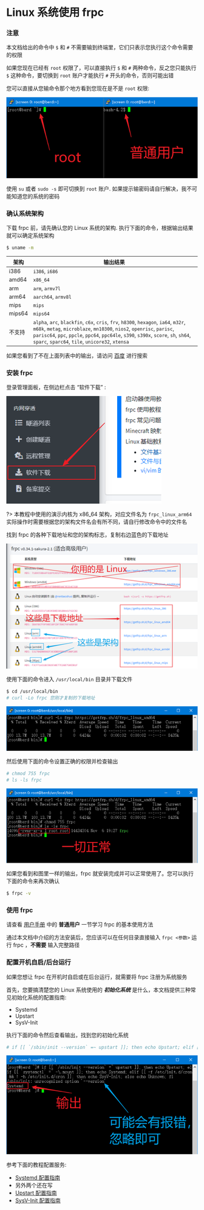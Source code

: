 # Linux 系统使用 frpc

### 注意

本文档给出的命令中 `$` 和 `#` 不需要输到终端里，它们只表示您执行这个命令需要的权限

如果您现在已经有 `root` 权限了，可以直接执行 `$` 和 `#` 两种命令，反之您只能执行 `$` 这种命令，要切换到 `root` 账户才能执行 `#` 开头的命令，否则可能出错

您可以直接从您输命令那个地方看到您现在是不是 `root` 权限:

![](_images/linux-0.png)

使用 `su` 或者 `sudo -s` 即可切换到 `root` 账户. 如果提示输密码请自行解决，我不可能知道您的系统的密码

### 确认系统架构

下载 frpc 前，请先确认您的 Linux 系统的架构. 执行下面的命令，根据输出结果就可以确定系统架构

```bash
$ uname -m
```

| 架构 | 输出结果 |
| --- | --- |
| i386 | `i386`, `i686` |
| amd64 | `x86_64` |
| arm | `arm`, `armv7l` |
| arm64 | `aarch64`, `armv8l` |
| mips | `mips` |
| mips64 | `mips64` |
| 不支持 | `alpha`, `arc`, `blackfin`, `c6x`, `cris`, `frv`, `h8300`, `hexagon`, `ia64`, `m32r`, `m68k`, `metag`, `microblaze`, `mn10300`, `nios2`, `openrisc`, `parisc`, `parisc64`, `ppc`, `ppcle`, `ppc64`, `ppc64le`, `s390`, `s390x`, `score`, `sh`, `sh64`, `sparc`, `sparc64`, `tile`, `unicore32`, `xtensa` |

如果您看到了不在上面列表中的输出，请访问 [百度](https://www.baidu.com/) 进行搜索

### 安装 frpc

登录管理面板，在侧边栏点击 “软件下载” :

![](../../_images/download.png)

?> 本教程中使用的演示内核为 x86_64 架构，对应文件名为 `frpc_linux_arm64`  
实际操作时需要根据您的架构文件名会有所不同，请自行修改命令中的文件名

找到 frpc 的各种下载地址和您的架构标志，复制右边蓝色的下载地址

![](_images/linux-1.png)

使用下面的命令进入 `/usr/local/bin` 目录并下载文件

```bash
$ cd /usr/local/bin
# curl -Lo frpc 您刚才复制的下载地址
```

![](_images/linux-2.png)

然后使用下面的命令设置正确的权限并检查输出

```bash
# chmod 755 frpc
# ls -ls frpc
```

![](_images/linux-3.png)

如果您看到和图里一样的输出，frpc 就安装完成并可以正常使用了。您可以执行下面的命令来再次确认
```bash
$ frpc -v
```

### 使用 frpc

请查看 [用户手册](/frpc/manual#普通用户) 中的 **普通用户** 一节学习 frpc 的基本使用方法

通过本文档中介绍的方法安装后，您应该可以在任何目录直接输入 `frpc <参数>` 运行 frpc ，**不需要** 输入完整路径

### 配置开机自启/后台运行

如果您想让 frpc 在开机时自启或在后台运行，就需要将 frpc 注册为系统服务

首先，您要搞清楚您的 Linux 系统使用的 ___初始化系统___ 是什么，本文档提供三种常见初始化系统的配置指南:
  - Systemd
  - Upstart
  - SysV-Init

执行下面的命令然后查看输出，找到您的初始化系统

```bash
# if [[ `/sbin/init --version` =~ upstart ]]; then echo Upstart; elif [[ `systemctl` =~ -\.mount ]]; then echo Systemd; elif [[ -f /etc/init.d/cron && ! -h /etc/init.d/cron ]]; then echo SysV-Init; else echo Unknown; fi
```

![](_images/linux-4.png)

参考下面的教程配置服务:
  - [Systemd 配置指南](/frpc/service/systemd)
  - 另外两个还在写
  - [Upstart 配置指南](/frpc/service/upstart)
  - [SysV-Init 配置指南](/frpc/service/sysvinit)
